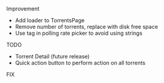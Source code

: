 Improvement

-	Add loader to TorrentsPage
-	Remove number of torrents, replace with disk free space
-	Use tag in polling rate picker to avoid using strings

TODO

-	Torrent Detail (future release)
-	Quick action button to perform action on all torrents

FIX
